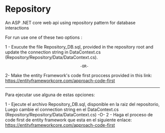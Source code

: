 # Repository
 An ASP .NET core web api using repository pattern for database interactions

For run use one of these two options : 

1 - Exucute the file Repository_DB.sql, provided in the repository root 
    and update the connection string in DataContext.cs (Repository/Repository/Data/DataContext.cs).
                                      
                                      -OR-
                                      
2-  Make the entity Framework's code first proccess provided in this link: https://entityframeworkcore.com/approach-code-first

----------------------------------------------------------------------------------------------------------------------------------------------------------------------------------
Para ejecutar use alguna de estas opciones:

1 - Ejecute el archivo Repository_DB.sql, disponible en la raiz del repositorio,
    Luego cambie el connection string en el DataContext.cs (Repository/Repository/Data/DataContext.cs)
                                      -O-
2 - Haga el proceso de code first de entity framework que esta en el siguiente enlace:  https://entityframeworkcore.com/approach-code-first
